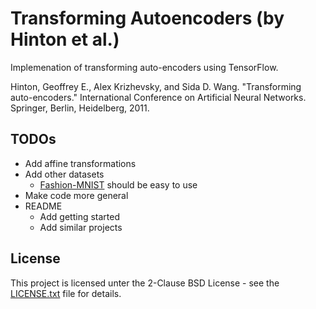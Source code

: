 # Transforming Autoencoders (by Hinton et al.)

Implemenation of transforming auto-encoders using TensorFlow.

Hinton, Geoffrey E., Alex Krizhevsky, and Sida D. Wang. "Transforming auto-encoders." International Conference on Artificial Neural Networks. Springer, Berlin, Heidelberg, 2011.

## TODOs

* Add affine transformations
* Add other datasets
  * [Fashion-MNIST](https://github.com/zalandoresearch/fashion-mnist) should be easy to use
* Make code more general
* README
  * Add getting started
  * Add similar projects

## License

This project is licensed unter the 2-Clause BSD License - see the [LICENSE.txt](LICENSE.txt) file for details.
